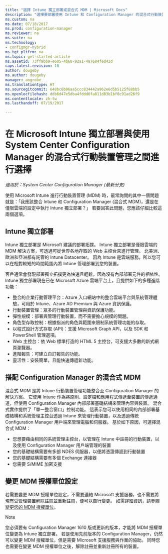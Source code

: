 ```yaml
---
title: "選擇 Intune 獨立部署或混合式 MDM | Microsoft Docs"
description: "選擇要部署使用 Intune 和 Configuration Manager 的混合式行動裝置管理，還是要執行 Intune 獨立部署。"
ms.custom: na
ms.date: 07/18/2017
ms.prod: configuration-manager
ms.reviewer: na
ms.suite: na
ms.technology:
- configmgr-hybrid
ms.tgt_pltfrm: na
ms.topic: get-started-article
ms.assetid: 73ff9bb9-e605-4b68-92a1-487684fed42d
caps.latest.revision: 10
author: dougeby
ms.author: dougeby
manager: angrobe
ms.translationtype: HT
ms.sourcegitcommit: 648bc6b96aa5ccc834442a962e6d5b5125f88bb5
ms.openlocfilehash: ddb6d47e5dba4fddd6fa811d83b1bf0c91ad26f9
ms.contentlocale: zh-tw
ms.lasthandoff: 07/19/2017

---
```

# <a name="choose-between-microsoft-intune-standalone-and-hybrid-mobile-device-management-with-system-center-configuration-manager"></a>在 Microsoft Intune 獨立部署與使用 System Center Configuration Manager 的混合式行動裝置管理之間進行選擇

*適用於：System Center Configuration Manager (最新分支)*

使用 Microsoft Intune 進行行動裝置管理 (MDM) 時，最常詢問的其中一個問題就是：「我應該整合 Intune 和 Configuration Manager (混合式 MDM)，還是在僅限雲端的設定中執行 Intune 獨立部署？」 若要回答此問題，您應該仔細比較這兩個選項。

## <a name="intune-standalone"></a>Intune 獨立部署
Intune 獨立部署是 Microsoft 建議的部署拓撲。 Intune 獨立部署是僅限雲端的 MDM 解決方案，可透過可從世界各地存取的 Web 主控台來進行管理。 北美洲、歐洲和亞洲都有託管的 Intune Datacenter。 因為 Intune 是雲端服務，所以您可以在相對較短的時間範圍內將 Intune 管理部署到您的裝置。

客戶通常會發現部署獨立拓撲更為快速且輕鬆，因為沒有內部部署元件的相依性。 Intune 獨立部署現在已在 Microsoft Azure 雲端平台上，且提供如下的多種進階功能：
- 整合的企業行動管理平台：Azure 入口網站中的整合雲端平台與系統管理體驗，可用於 Intune、Azure AD Premium 與 Azure 資訊保護。
- 行動裝置管理：眾多的行動裝置管理與資訊保護功能。
- 彈性規模：部署與管理行動裝置，而不需要擔心規模的問題。
- 角色型存取控制：根據指派的角色與範圍來限制系統管理功能的存取。
- 以程式設計方式存取 (API)：支援 Microsoft Graph API，以及 SDK 和 PowerShell 管理選項。
- Web 主控台：依 Web 標準打造的 HTML 5 主控台，可支援大多數的新式網頁瀏覽器。
- 進階報告：可建立自訂報告的功能。
- 靈活性：安裝簡單，且能快速傳遞新功能。


## <a name="hybrid-mdm-with-configuration-manager"></a>搭配 Configuration Manager 的混合式 MDM
混合式 MDM 是將 Intune 行動裝置管理功能整合至 Configuration Manager 的解決方案。 它使用 Intune 作為將原則、設定檔和應用程式傳遞至裝置的傳遞通道，但使用 Configuration Manager 內部部署基礎結構來管理內容與裝置。 混合式實作提供了「單一整合窗口」控制功能。  這表示您可以使用相同的內部部署基礎結構和系統管理主控台透過 Intune 來管理行動裝置，以及透過傳統 Configuration Manager 用戶端來管理電腦和伺服器。 基於如下原因，可選擇混合式 MDM：  
- 您想要藉由相同的系統管理主控台，以管理在 Intune 中註冊的行動裝置，以及使用 Configuration Manager 用戶端管理的裝置
- 您的基礎結構需要有多部 NDES 伺服器，以便將憑證傳遞到行動裝置
- 您的基礎結構需要有多個 Exchange 連接器
- 您需要 S/MIME 加密支援


## <a name="changing-the-mdm-authority-setting"></a>變更 MDM 授權單位設定
若需要變更 MDM 授權單位設定，不需要連絡 Microsoft 支援服務，也不需要將現有受管理裝置解除註冊並重新註冊，便可以自行變更。 如需詳細資訊，請參閱[變更您的 MDM 授權單位](/sccm/mdm/deploy-use/change-mdm-authority.md)。

> [!NOTE]    
> 您必須要有 Configuration Manager 1610 版或更新的版本，才能將 MDM 授權單位變更為 Intune 獨立部署。 若是使用先前版本的 Configuration Manager，仍然可以變更 MDM 授權單位，但是需要 Microsoft 支援服務與作業的協助。 同時您也需要在變更 MDM 授權單位之後，解除註冊並重新註冊所有的裝置。  

